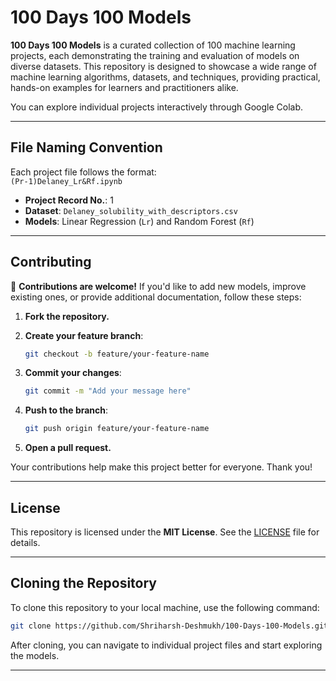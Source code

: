 # 100 Days 100 Models

**100 Days 100 Models** is a curated collection of 100 machine learning projects, each demonstrating the training and evaluation of models on diverse datasets. This repository is designed to showcase a wide range of machine learning algorithms, datasets, and techniques, providing practical, hands-on examples for learners and practitioners alike.

You can explore individual projects interactively through Google Colab.

---

## File Naming Convention

Each project file follows the format:  
`(Pr-1)Delaney_Lr&Rf.ipynb`  

- **Project Record No.**: 1  
- **Dataset**: `Delaney_solubility_with_descriptors.csv`  
- **Models**: Linear Regression (`Lr`) and Random Forest (`Rf`)



---

## Contributing

🎉 **Contributions are welcome!** If you'd like to add new models, improve existing ones, or provide additional documentation, follow these steps:

1. **Fork the repository.**
2. **Create your feature branch**:

   ```bash
   git checkout -b feature/your-feature-name
   ```

3. **Commit your changes**:

   ```bash
   git commit -m "Add your message here"
   ```

4. **Push to the branch**:

   ```bash
   git push origin feature/your-feature-name
   ```

5. **Open a pull request.**

Your contributions help make this project better for everyone. Thank you!

---

## License

This repository is licensed under the **MIT License**. See the [LICENSE](LICENSE) file for details.

---

## Cloning the Repository

To clone this repository to your local machine, use the following command:

```bash
git clone https://github.com/Shriharsh-Deshmukh/100-Days-100-Models.git
```

After cloning, you can navigate to individual project files and start exploring the models.

---

